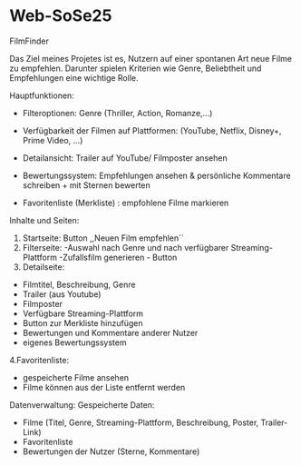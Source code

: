 # Web-SoSe25
FilmFinder 

Das Ziel meines Projetes ist es, Nutzern auf einer spontanen Art neue Filme zu empfehlen. Darunter spielen Kriterien wie Genre, Beliebtheit und Empfehlungen eine wichtige Rolle. 


Hauptfunktionen: 

- Filteroptionen: Genre (Thriller, Action, Romanze,...)  


- Verfügbarkeit der Filmen auf Plattformen: (YouTube, Netflix, Disney+, Prime Video, ...)


- Detailansicht: Trailer auf YouTube/ Filmposter ansehen 


- Bewertungssystem: Empfehlungen ansehen & persönliche Kommentare schreiben + mit Sternen bewerten 


- Favoritenliste (Merkliste) : empfohlene Filme markieren 


Inhalte und Seiten: 

1. Startseite: Button ,,Neuen Film empfehlen´´
2. Filterseite: 
-Auswahl nach Genre und nach verfügbarer Streaming-Plattform 
-Zufallsfilm generieren - Button 
3. Detailseite: 
- Filmtitel, Beschreibung, Genre 
- Trailer (aus Youtube)
- Filmposter 
- Verfügbare Streaming-Plattform
- Button zur Merkliste hinzufügen 
- Bewertungen und Kommentare anderer Nutzer 
- eigenes Bewertungssystem 

4.Favoritenliste: 
- gespeicherte Filme ansehen 
- Filme können aus der Liste entfernt werden


Datenverwaltung: 
Gespeicherte Daten: 
- Filme (Titel, Genre, Streaming-Plattform, Beschreibung, Poster, Trailer-Link)
- Favoritenliste 
- Bewertungen der Nutzer (Sterne, Kommentare) 

